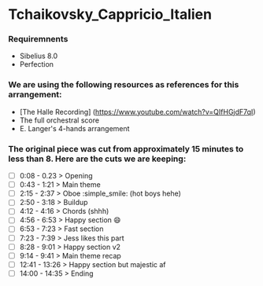 # Tchaikovsky_Cappricio_Italien

### Requiremnents
- Sibelius 8.0
- Perfection

### We are using the following resources as references for this arrangement:
- [The Halle Recording] (https://www.youtube.com/watch?v=QIfHGjdF7qI)
- The full orchestral score
- E. Langer's 4-hands arrangement

### The original piece was cut from approximately 15 minutes to less than 8. Here are the cuts we are keeping:
- [ ] 0:08 - 0.23 > Opening
- [ ] 0:43 - 1:21 > Main theme
- [ ] 2:15 - 2:37 > Oboe :simple_smile: (hot boys hehe)
- [ ] 2:50 - 3:18 > Buildup
- [ ] 4:12 - 4:16 > Chords (shhh) 
- [ ] 4:56 - 6:53 > Happy section :smile:
- [ ] 6:53 - 7:23 > Fast section
- [ ] 7:23 - 7:39 > Jess likes this part
- [ ] 8:28 - 9:01 > Happy section v2
- [ ] 9:14 - 9:41 > Main theme recap
- [ ] 12:41 - 13:26 > Happy section but majestic af
- [ ] 14:00 - 14:35 > Ending

